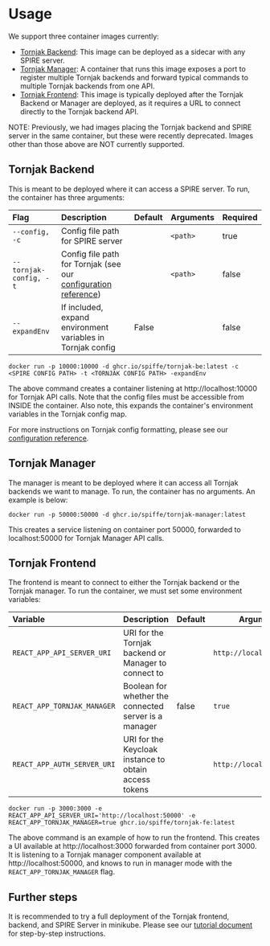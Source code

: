 # Usage

We support three container images currently:
- [Tornjak Backend](https://github.com/spiffe/tornjak/pkgs/container/tornjak-be): This image can be deployed as a sidecar with any SPIRE server. 
- [Tornjak Manager](https://github.com/spiffe/tornjak/pkgs/container/tornjak-manager): A container that runs this image exposes a port to register multiple Tornjak backends and forward typical commands to multiple Tornjak backends from one API. 
- [Tornjak Frontend](https://github.com/spiffe/tornjak/pkgs/container/tornjak-fe): This image is typically deployed after the Tornjak Backend or Manager are deployed, as it requires a URL to connect directly to the Tornjak backend API.  

NOTE: Previously, we had images placing the Tornjak backend and SPIRE server in the same container, but these were recently deprecated. Images other than those above are NOT currently supported. 

## Tornjak Backend

This is meant to be deployed where it can access a SPIRE server. To run, the container has three arguments:

| Flag                   | Description                                                 | Default | Arguments | Required |
|:-----------------------|:------------------------------------------------------------|:--------|:----------|:---------|
| `--config, -c`         | Config file path for SPIRE server                           |         | `<path>`  | true     |
| `--tornjak-config, -t` | Config file path for Tornjak (see our [configuration reference](./docs/config-tornjak-agent.md)) | | `<path>` | false |
| `--expandEnv`          | If included, expand environment variables in Tornjak config | False   |           | false    |

```
docker run -p 10000:10000 -d ghcr.io/spiffe/tornjak-be:latest -c <SPIRE CONFIG PATH> -t <TORNJAK CONFIG PATH> -expandEnv
```

The above command creates a container listening at http://localhost:10000 for Tornjak API calls. Note that the config files must be accessible from INSIDE the container. Also note, this expands the container's environment variables in the Tornjak config map. 

For more instructions on Tornjak config formatting, please see our [configuration reference](./docs/config-tornjak-agent.md).

## Tornjak Manager

The manager is meant to be deployed where it can access all Tornjak backends we want to manage. To run, the container has no arguments. An example is below:

```
docker run -p 50000:50000 -d ghcr.io/spiffe/tornjak-manager:latest
```

This creates a service listening on container port 50000, forwarded to localhost:50000 for Tornjak Manager API calls. 

## Tornjak Frontend

The frontend is meant to connect to either the Tornjak backend or the Tornjak manager. To run the container, we must set some environment variables:

| Variable                    | Description | Default | Argument | Required |
|:----------------------------|-------------|--|--|--|
| `REACT_APP_API_SERVER_URI`  | URI for the Tornjak backend or Manager to connect to |   | `http://localhost:10000` | true |
| `REACT_APP_TORNJAK_MANAGER` | Boolean for whether the connected server is a manager | false | `true` | false |
| `REACT_APP_AUTH_SERVER_URI` | URI for the Keycloak instance to obtain access tokens |  | `http://localhost:8080` | false |

```
docker run -p 3000:3000 -e REACT_APP_API_SERVER_URI='http://localhost:50000' -e REACT_APP_TORNJAK_MANAGER=true ghcr.io/spiffe/tornjak-fe:latest
```

The above command is an example of how to run the frontend. This creates a UI available at http://localhost:3000 forwarded from container port 3000. It is listening to a Tornjak manager component available at http://localhost:50000, and knows to run in manager mode with the `REACT_APP_TORNJAK_MANAGER` flag. 

## Further steps

It is recommended to try a full deployment of the Tornjak frontend, backend, and SPIRE Server in minikube. Please see our [tutorial document](./docs/tornjak-quickstart.md) for step-by-step instructions. 


